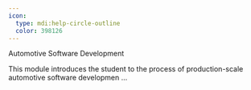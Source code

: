 ```yaml
---
icon:
  type: mdi:help-circle-outline
  color: 398126
---
```


Automotive Software Development

This module introduces the student to the process of production-scale automotive software developmen ... 
